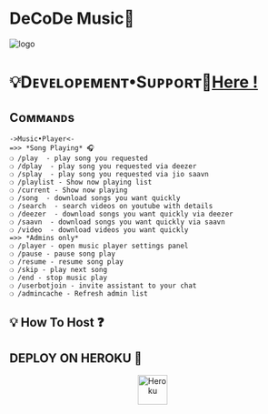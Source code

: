 


# DeCoDe Music👮

![logo](https://telegra.ph/file/664e34bc77911c8fdf05c.jpg)
#  💡Dᴇᴠᴇʟᴏᴩᴇᴍᴇɴᴛ•Sᴜᴩᴩᴏʀᴛ👥[Here !](https://t.me/DeCodeSupport)


## Cᴏᴍᴍᴀɴᴅs
```
->Music•Player<-
=>> *Song Playing* 🎧 
❍ /play  - play song you requested
❍ /dplay  - play song you requested via deezer
❍ /splay  - play song you requested via jio saavn
❍ /playlist - Show now playing list
❍ /current - Show now playing
❍ /song  - download songs you want quickly
❍ /search  - search videos on youtube with details
❍ /deezer  - download songs you want quickly via deezer
❍ /saavn  - download songs you want quickly via saavn
❍ /video  - download videos you want quickly
=>> *Admins only*
❍ /player - open music player settings panel
❍ /pause - pause song play
❍ /resume - resume song play
❍ /skip - play next song
❍ /end - stop music play
❍ /userbotjoin - invite assistant to your chat
❍ /admincache - Refresh admin list

```


## 💡 How To Host ❓️


## DEPLOY ON HEROKU 🚀

<p align="center"><a href="https://heroku.com/deploy?template=https://github.com/TeamDeeCode/DeCoDeMusic/tree/Pytgcalls"><img align="center" alt="Heroku" width="52px" src="https://www.nicepng.com/png/full/223-2233246_heroku-logo-salesforce-heroku.png"></p>
 


